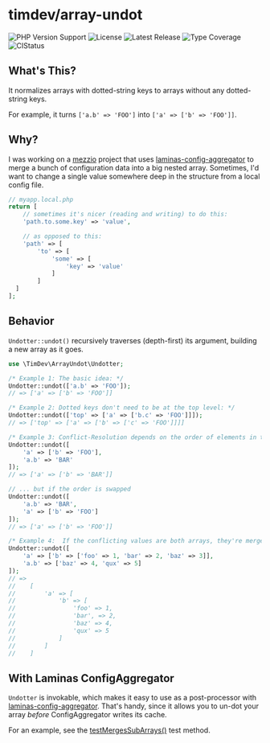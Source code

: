 # timdev/array-undot

![PHP Version Support](https://img.shields.io/packagist/php-v/timdev/array-undot?style=flat)
![License](https://img.shields.io/packagist/l/timdev/array-undot?style=flat&colorB=darkcyan)
![Latest Release](https://img.shields.io/github/v/tag/timdev/array-undot?style=flat&label=release)
![Type Coverage](https://shepherd.dev/github/timdev/array-undot/coverage.svg)
![CIStatus](https://img.shields.io/github/workflow/status/timdev/array-undot/Continuous%20Integration?style=flat)

## What's This?

It normalizes arrays with dotted-string keys to arrays without any dotted-string
keys. 

For example, it turns `['a.b' => 'FOO']` into `['a' => ['b' => 'FOO']]`.

## Why?

I was working on a [mezzio] project that uses [laminas-config-aggregator] to
merge a bunch of configuration data into a big nested array. Sometimes, I'd want
to change a single value somewhere deep in the structure from a local config
file.

```php
// myapp.local.php
return [
    // sometimes it's nicer (reading and writing) to do this:
    'path.to.some.key' => 'value',

    // as opposed to this:
    'path' => [
        'to' => [
            'some' => [
                'key' => 'value'
            ]
        ]
  ]
];
```

## Behavior

`Undotter::undot()` recursively traverses (depth-first) its argument, building a
new array as it goes. 

```php
use \TimDev\ArrayUndot\Undotter;

/* Example 1: The basic idea: */ 
Undotter::undot(['a.b' => 'FOO']); 
// => ['a' => ['b' => 'FOO']]

/* Example 2: Dotted keys don't need to be at the top level: */
Undotter::undot(['top' => ['a' => ['b.c' => 'FOO']]]);
// => ['top' => ['a' => ['b' => ['c' => 'FOO']]]]

/* Example 3: Conflict-Resolution depends on the order of elements in the input: */ 
Undotter::undot([
    'a' => ['b' => 'FOO'],
    'a.b' => 'BAR'
]); 
// => ['a' => ['b' => 'BAR']]

// ... but if the order is swapped
Undotter::undot([
    'a.b' => 'BAR',
    'a' => ['b' => 'FOO']
]); 
// => ['a' => ['b' => 'FOO']]

/* Example 4:  If the conflicting values are both arrays, they're merged (using the same logic as ConfigAggregator): */
Undotter::undot([
    'a' => ['b' => ['foo' => 1, 'bar' => 2, 'baz' => 3]],
    'a.b' => ['baz' => 4, 'qux' => 5]
]);
// => 
//    [
//        'a' => [
//            'b' => [
//                'foo' => 1, 
//                'bar', => 2, 
//                'baz' => 4, 
//                'qux' => 5
//            ]
//        ]
//    ]
```

## With Laminas ConfigAggregator

`Undotter` is invokable, which makes it easy to use as a post-processor with
[laminas-config-aggregator]. That's handy, since it allows you to un-dot your 
array *before* ConfigAggregator writes its cache.

For an example, see the [testMergesSubArrays()] test method.

[testMergesSubArrays()]: https://github.com/timdev/array-undot/blob/78b3bcea760f3a14510a4de3ef62de26de9ae1b1/tests/UndotterTest.php#L65-L108
[mezzio]: https://github.com/mezzio/mezzio
[laminas-config-aggregator]: https://github.com/laminas/laminas-config-aggregator
